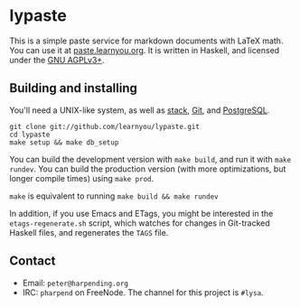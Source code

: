 # lypaste

This is a simple paste service for markdown documents with LaTeX
math. You can use it at
[paste.learnyou.org](http://paste.learnyou.org). It is written in
Haskell, and licensed under the [GNU AGPLv3+](LICENSE).

## Building and installing

You'll need a UNIX-like system, as well as
[stack](https://github.com/commercialhaskell/stack/wiki/Downloads),
[Git](https://git-scm.com/book/en/v2/Getting-Started-Installing-Git),
and
[PostgreSQL](https://wiki.postgresql.org/wiki/Detailed_installation_guides).

```
git clone git://github.com/learnyou/lypaste.git
cd lypaste
make setup && make db_setup
```

You can build the development version with `make build`, and run it with
`make rundev`. You can build the production version (with more
optimizations, but longer compile times) using `make prod`.

`make` is equivalent to running `make build && make rundev`

In addition, if you use Emacs and ETags, you might be interested in the
`etags-regenerate.sh` script, which watches for changes in Git-tracked
Haskell files, and regenerates the `TAGS` file.

## Contact

* Email: `peter@harpending.org`
* IRC: `pharpend` on FreeNode. The channel for this project is `#lysa`.
